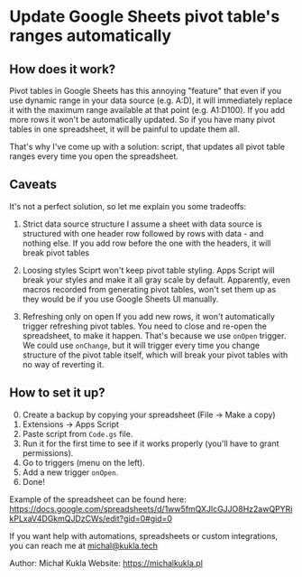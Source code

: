 # Update Google Sheets pivot table's ranges automatically

## How does it work?

Pivot tables in Google Sheets has this annoying "feature" that even if you use dynamic range in your data source (e.g. A:D), it will immediately replace it with the maximum range available at that point (e.g. A1:D100). If you add more rows it won't be automatically updated. So if you have many pivot tables in one spreadsheet, it will be painful to update them all.

That's why I've come up with a solution: script, that updates all pivot table ranges every time you open the spreadsheet.

## Caveats

It's not a perfect solution, so let me explain you some tradeoffs:

1. Strict data source structure
I assume a sheet with data source is structured with one header row followed by rows with data - and nothing else. If you add row before the one with the headers, it will break pivot tables

2. Loosing styles
Sciprt won't keep pivot table styling. Apps Script will break your styles and make it all gray scale by default. Apparently, even macros recorded from generating pivot tables, won't set them up as they would be if you use Google Sheets UI manually. 

3. Refreshing only on open
If you add new rows, it won't automatically trigger refreshing pivot tables. You need to close and re-open the spreadsheet, to make it happen. That's because we use `onOpen` trigger. We could use `onChange`, but it will trigger every time you change structure of the pivot table itself, which will break your pivot tables with no way of reverting it.


## How to set it up?
0. Create a backup by copying your spreadsheet (File -> Make a copy)
1. Extensions -> Apps Script
2. Paste script from `Code.gs` file.
3. Run it for the first time to see if it works properly (you'll have to grant permissions).
4. Go to triggers (menu on the left).
5. Add a new trigger `onOpen`.
6. Done!

Example of the spreadsheet can be found here: https://docs.google.com/spreadsheets/d/1ww5fmQXJlcGJJO8Hz2awQPYRikPLxaV4DGkmQJDzCWs/edit?gid=0#gid=0

If you want help with automations, spreadsheets or custom integrations, you can reach me at michal@kukla.tech

Author: Michał Kukla
Website: https://michalkukla.pl

